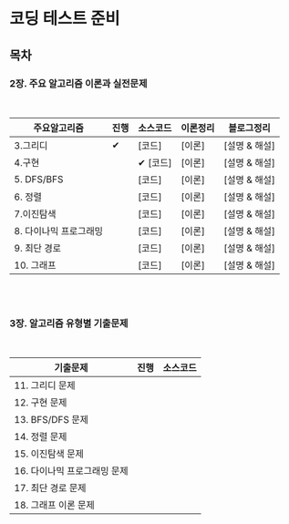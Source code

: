# 코딩 테스트 준비

## 목차

### **2장. 주요 알고리즘 이론과 실전문제**

</br>

| 주요알고리즘     | 진행|  소스코드   |  이론정리    |  블로그정리  |
| ---- | ---- | ---- | ---- | ---- |
|   3.그리디   | ✔  |  [코드] |    [이론]|    [설명 & 해설]  |
|   4.구현   |  | ✔ [코드] |    [이론]|    [설명 & 해설]  |
|   5. DFS/BFS   |  |  [코드] |    [이론]|    [설명 & 해설]  |
|   6. 정렬   |  |  [코드] |    [이론]|    [설명 & 해설]  |
|   7.이진탐색   |  |  [코드] |    [이론]|    [설명 & 해설]  |
|   8. 다이나믹 프로그래밍   |  |  [코드] |    [이론]|    [설명 & 해설]  |
|   9. 최단 경로   |  |  [코드] |    [이론]|    [설명 & 해설]  |
|   10. 그래프   |  |  [코드] |    [이론]|    [설명 & 해설]  |

</br>
</br>

### **3장. 알고리즘 유형별 기출문제**

</br>

|  기출문제                     |  진행  |소스코드 |
| ---------------------------- |  ---- |------- |
| 11. 그리디 문제               |   |     |
| 12. 구현 문제                 |   |  |
| 13. BFS/DFS 문제              |   |  |
| 14. 정렬 문제                 |   | |
| 15. 이진탐색 문제              |   |        |
| 16. 다이나믹 프로그래밍 문제     |   |        |
| 17. 최단 경로 문제             |   |        |
| 18. 그래프 이론 문제            |   |        |
